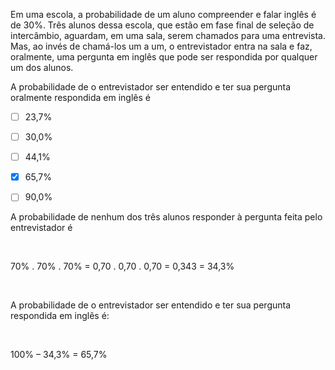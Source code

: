 

Em uma escola, a probabilidade de um aluno compreender e falar inglês é de 30%. Três alunos dessa escola, que estão em fase final de seleção de intercâmbio, aguardam, em uma sala, serem chamados para uma entrevista. Mas, ao invés de chamá-los um a um, o entrevistador entra na sala e faz, oralmente, uma pergunta em inglês que pode ser respondida por qualquer um dos alunos.

A probabilidade de o entrevistador ser entendido e ter sua pergunta oralmente respondida em inglês é



- [ ] 23,7%
- [ ] 30,0%
- [ ] 44,1%
- [x] 65,7%
- [ ] 90,0%


A probabilidade de nenhum dos três alunos responder à pergunta feita pelo entrevistador é

 

70% . 70% . 70% = 0,70 . 0,70 . 0,70 = 0,343 = 34,3%

 

A probabilidade de o entrevistador ser entendido e ter sua pergunta respondida em inglês é:

 

100% – 34,3% = 65,7%
